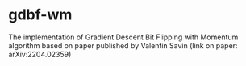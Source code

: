# gdbf-wm
The implementation of Gradient Descent Bit Flipping with Momentum algorithm based on paper published by Valentin Savin (link on paper: arXiv:2204.02359)
